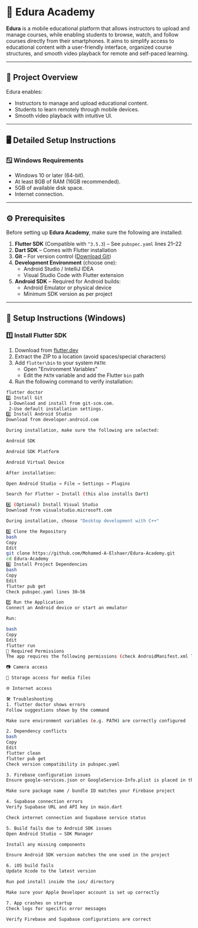 # 📱 Edura Academy

**Edura** is a mobile educational platform that allows instructors to upload and manage courses, while enabling students to browse, watch, and follow courses directly from their smartphones. It aims to simplify access to educational content with a user-friendly interface, organized course structures, and smooth video playback for remote and self-paced learning.

---

## 🧩 Project Overview

Edura enables:

- Instructors to manage and upload educational content.
- Students to learn remotely through mobile devices.
- Smooth video playback with intuitive UI.

---

## 🖥️ Detailed Setup Instructions

### 🪟 Windows Requirements

- Windows 10 or later (64-bit).
- At least 8GB of RAM (16GB recommended).
- 5GB of available disk space.
- Internet connection.

---

## ⚙️ Prerequisites

Before setting up **Edura Academy**, make sure the following are installed:

1. **Flutter SDK** (Compatible with `^3.5.3`) – See `pubspec.yaml` lines 21–22  
2. **Dart SDK** – Comes with Flutter installation  
3. **Git** – For version control ([Download Git](https://git-scm.com))  
4. **Development Environment** (choose one):  
   - Android Studio / IntelliJ IDEA  
   - Visual Studio Code with Flutter extension  
5. **Android SDK** – Required for Android builds:
   - Android Emulator or physical device
   - Minimum SDK version as per project

---

## 🧰 Setup Instructions (Windows)

### 1️⃣ Install Flutter SDK

1. Download from [flutter.dev](https://flutter.dev)  
2. Extract the ZIP to a location (avoid spaces/special characters)  
3. Add `flutter\bin` to your system `PATH`:  
   - Open "Environment Variables"
   - Edit the `PATH` variable and add the Flutter `bin` path  
4. Run the following command to verify installation:

```bash
flutter doctor
2️⃣ Install Git
 1-Download and install from git-scm.com.
 2-Use default installation settings.
3️⃣ Install Android Studio
Download from developer.android.com

During installation, make sure the following are selected:

Android SDK

Android SDK Platform

Android Virtual Device

After installation:

Open Android Studio → File → Settings → Plugins

Search for Flutter → Install (this also installs Dart)

4️⃣ (Optional) Install Visual Studio
Download from visualstudio.microsoft.com

During installation, choose "Desktop development with C++"

5️⃣ Clone the Repository
bash
Copy
Edit
git clone https://github.com/Mohamed-A-Elshaer/Edura-Academy.git
cd Edura-Academy
6️⃣ Install Project Dependencies
bash
Copy
Edit
flutter pub get
Check pubspec.yaml lines 30–56

7️⃣ Run the Application
Connect an Android device or start an emulator

Run:

bash
Copy
Edit
flutter run
🔐 Required Permissions
The app requires the following permissions (check AndroidManifest.xml lines 3–6):

📷 Camera access

💾 Storage access for media files

🌐 Internet access

🛠️ Troubleshooting
1. flutter doctor shows errors
Follow suggestions shown by the command

Make sure environment variables (e.g. PATH) are correctly configured

2. Dependency conflicts
bash
Copy
Edit
flutter clean
flutter pub get
Check version compatibility in pubspec.yaml

3. Firebase configuration issues
Ensure google-services.json or GoogleService-Info.plist is placed in the correct directory

Make sure package name / bundle ID matches your Firebase project

4. Supabase connection errors
Verify Supabase URL and API key in main.dart

Check internet connection and Supabase service status

5. Build fails due to Android SDK issues
Open Android Studio → SDK Manager

Install any missing components

Ensure Android SDK version matches the one used in the project

6. iOS build fails
Update Xcode to the latest version

Run pod install inside the ios/ directory

Make sure your Apple Developer account is set up correctly

7. App crashes on startup
Check logs for specific error messages

Verify Firebase and Supabase configurations are correct


